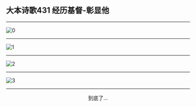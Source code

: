 
## 大本诗歌431 经历基督-彰显他
        
<div id="aplayer0"></div>

---

<img alt="0" data-original="/data/d0431/0.png">

---

<img alt="1" data-original="/data/d0431/1.png">

---

<img alt="2" data-original="/data/d0431/2.png">

---

<img alt="3" data-original="/data/d0431/3.png">

---

<p style="text-align: center">到底了...</p>

<script src="/js/dist-view.js"></script>

<script>
MAIN.id = 'd0431';
        
const ap0 = new APlayer({
    container: document.getElementById('aplayer0'),
    volume: 1,
    loop: 'none',
    preload: 'none',
    audio: [{
        name: '大本诗歌431.mp3',
        artist: '大本诗歌',
        url: 'https://res.wx.qq.com/voice/getvoice?mediaid=MzI0NTk3MDM5M18yMjQ3NDkyNzgz',
        cover: '/favicon'
    }]
});
</script>
